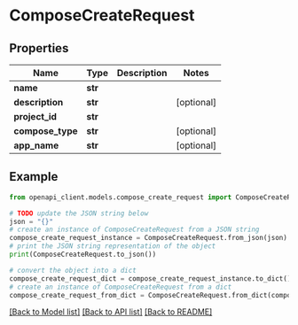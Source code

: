 # ComposeCreateRequest


## Properties

Name | Type | Description | Notes
------------ | ------------- | ------------- | -------------
**name** | **str** |  | 
**description** | **str** |  | [optional] 
**project_id** | **str** |  | 
**compose_type** | **str** |  | [optional] 
**app_name** | **str** |  | [optional] 

## Example

```python
from openapi_client.models.compose_create_request import ComposeCreateRequest

# TODO update the JSON string below
json = "{}"
# create an instance of ComposeCreateRequest from a JSON string
compose_create_request_instance = ComposeCreateRequest.from_json(json)
# print the JSON string representation of the object
print(ComposeCreateRequest.to_json())

# convert the object into a dict
compose_create_request_dict = compose_create_request_instance.to_dict()
# create an instance of ComposeCreateRequest from a dict
compose_create_request_from_dict = ComposeCreateRequest.from_dict(compose_create_request_dict)
```
[[Back to Model list]](../README.md#documentation-for-models) [[Back to API list]](../README.md#documentation-for-api-endpoints) [[Back to README]](../README.md)


